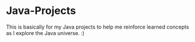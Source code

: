 # Java-Projects
This is basically for my Java projects to help me reinforce learned concepts as I explore the Java universe. :)
